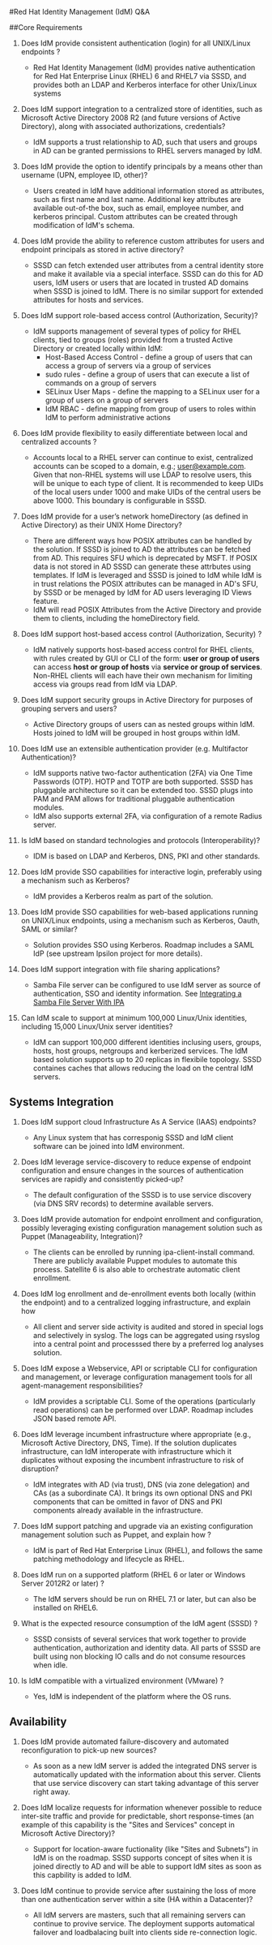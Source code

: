 #Red Hat Identity Management (IdM) Q&A

##Core Requirements

1. Does IdM provide consistent authentication (login) for all UNIX/Linux endpoints ? 
	* Red Hat Identity Management (IdM) provides native authentication for Red Hat Enterprise Linux (RHEL) 6 and RHEL7 via SSSD, and provides both an LDAP and Kerberos interface for other Unix/Linux systems
 
1. Does IdM support integration to a centralized store of identities, such as Microsoft Active Directory 2008 R2 (and future versions of Active Directory), along with associated authorizations, credentials?
	* IdM supports a trust relationship to AD, such that users and groups in AD can be granted permissions to RHEL servers managed by IdM.

1. Does IdM provide the option to identify principals by a means other than username (UPN, employee ID, other)? 
	* Users created in IdM have additional information stored as attributes, such as first name and last name. Additional key attributes are available out-of-the box, such as email, employee number, and kerberos principal. Custom attributes can be created through modification of IdM's schema.

1. Does IdM provide the ability to reference custom attributes for users and endpoint principals as stored in active directory?
	* SSSD can fetch extended user attributes from a central identity store and make it available via a special interface. SSSD can do this for AD users, IdM users or users that are located in trusted AD domains when SSSD is joined to IdM. There is no similar support for extended attributes for hosts and services.

1. Does IdM support role-based access control (Authorization, Security)? 
	* IdM supports management of several types of policy for RHEL clients, tied to groups (roles) provided from a trusted Active Directory or created locally within IdM:
		+ Host-Based Access Control - define a group of users that can access a group of servers via a group of services
		+ sudo rules - define a group of users that can execute a list of commands on a group of servers
		+ SELinux User Maps - define the mapping to a SELinux user for a group of users on a group of servers
		+ IdM RBAC - define mapping from group of users to roles within IdM to perform administrative actions

1. Does IdM provide flexibility to easily differentiate between local and centralized accounts ? 
	* Accounts local to a RHEL server can continue to exist, centralized accounts can be scoped to a domain, e.g.; user@example.com. Given that non-RHEL systems will use LDAP to resolve users, this will be unique to each type of client. It is recommended to keep UIDs of the local users under 1000 and make UIDs of the central users be above 1000. This boundary is configurable in SSSD.

1. Does IdM provide for a user’s network homeDirectory (as defined in Active Directory) as their UNIX Home Directory?
	* There are different ways how POSIX attributes can be handled by the solution. If SSSD is joined to AD the attributes can be fetched from AD. This requires SFU which is deprecated by MSFT. If POSIX data is not stored in AD SSSD can generate these attrbutes using templates. If IdM is leveraged and SSSD is joined to IdM while IdM is in trust relations the POSIX attributes can be managed in AD's SFU, by SSSD or be menaged by IdM for AD users leveraging ID Views feature.
	* IdM will read POSIX Attributes from the Active Directory and provide them to clients, including the homeDirectory field. 

1. Does IdM support host-based access control (Authorization, Security) ? 
	* IdM natively supports host-based access control for RHEL clients, with rules created by GUI or CLI of the form: **user or group of users** can access **host or group of hosts** via **service or group of services**. Non-RHEL clients will each have their own mechanism for limiting access via groups read from IdM via LDAP.

1. Does IdM support security groups in Active Directory for purposes of grouping servers and users? 
	* Active Directory groups of users can as nested groups within IdM. Hosts joined to IdM will be grouped in host groups within IdM.

1. Does IdM use an extensible authentication provider (e.g. Multifactor Authentication)? 
	* IdM supports native two-factor authentication (2FA) via One Time Passwords (OTP). HOTP and TOTP are both supported. SSSD has pluggable architecture so it can be extended too. SSSD plugs into PAM and PAM allows for traditional pluggable authentication modules.
	* IdM also supports external 2FA, via configuration of a remote Radius server.

1. Is IdM based on standard technologies and protocols (Interoperability)?
	* IDM is based on LDAP and Kerberos, DNS, PKI and other standards.

1. Does IdM provide SSO capabilities for interactive login, preferably using a mechanism such as Kerberos?
	* IdM provides a Kerberos realm as part of the solution.

1. Does IdM provide SSO capabilities for web-based applications running on UNIX/Linux endpoints, using a mechanism such as Kerberos, Oauth, SAML or similar? 
	* Solution provides SSO using Kerberos. Roadmap includes a SAML IdP (see upstream Ipsilon project for more details).

1. Does IdM support integration with file sharing applications?
	* Samba File server can be configured to use IdM server as source of authentication, SSO and identity information. See [Integrating a Samba File Server With IPA](http://www.freeipa.org/page/Howto/Integrating_a_Samba_File_Server_With_IPA)

1. Can IdM scale to support at minimum 100,000 Linux/Unix identities, including 15,000 Linux/Unix server identities? 
	* IdM can support 100,000 different identities inclusing users, groups, hosts, host groups, netgroups and kerberized services. The IdM based solution supports up to 20 replicas in flexibile topology. SSSD containes caches that allows reducing the load on the central IdM servers.

## Systems Integration
1. Does IdM support cloud Infrastructure As A Service (IAAS) endpoints? 
	* Any Linux system that has corresponig SSSD and IdM client software can be joined into IdM environment.

1. Does IdM leverage service-discovery to reduce expense of endpoint configuration and ensure changes in the sources of authentication services are rapidly and consistently picked-up? 
	* The default configuration of the SSSD is to use service discovery (via DNS SRV records) to determine available servers.

1. Does IdM provide automation for endpoint enrollment and configuration, possibly leveraging existing configuration management solution such as Puppet (Manageability, Integration)? 
	* The clients can be enrolled by running ipa-client-install command. There are publicly available Puppet modules to automate this process. Satellite 6 is also able to orchestrate automatic client enrollment.
 
1. Does IdM log enrollment and de-enrollment events both locally (within the endpoint) and to a centralized logging infrastructure, and explain how 
	* All client and server side activity is audited and stored in special logs and selectively in syslog. The logs can be aggregated using rsyslog into a central point and processsed there by a preferred log analyses solution.

1. Does IdM expose a Webservice, API or scriptable CLI for configuration and management, or leverage configuration management tools for all agent-management responsibilities?
	* IdM provides a scriptable CLI. Some of the operations (particularly read operations) can be performed over LDAP. Roadmap includes JSON based remote API.

1. Does IdM leverage incumbent infrastructure where appropriate (e.g., Microsoft Active Directory, DNS, Time). If the solution duplicates infrastructure, can IdM interoperate with infrastructure which it duplicates without exposing the incumbent infrastructure to risk of disruption?
	* IdM integrates with AD (via trust), DNS (via zone delegation) and CAs (as a subordinate CA). It brings its own optional DNS and PKI components that can be omitted in favor of DNS and PKI components already available in the infrastructure.

1. Does IdM support patching and upgrade via an existing configuration management solution such as Puppet, and explain how ?
	* IdM is part of Red Hat Enterprise Linux (RHEL), and follows the same patching methodology and lifecycle as RHEL.

1. Does IdM run on a supported platform (RHEL 6 or later or Windows Server 2012R2 or later) ?
	* The IdM servers should be run on RHEL 7.1 or later, but can also be installed on RHEL6.

1. What is the expected resource consumption of the IdM agent (SSSD) ?
	* SSSD consists of several services that work together to provide authentication, authorization and identity data. All parts of SSSD are built using non blocking IO calls and do not consume resources when idle.

1. Is IdM compatible with a virtualized environment (VMware) ? 
	* Yes, IdM is independent of the platform where the OS runs.

## Availability
1. Does IdM provide automated failure-discovery and automated reconfiguration to pick-up new sources?
	* As soon as a new IdM server is added the integrated DNS server is automatically updated with the information about this server. Clients that use service discovery can start taking advantage of this server right away.

1. Does IdM localize requests for information whenever possible to reduce inter-site traffic and provide for predictable, short response-times (an example of this capability is the "Sites and Services" concept in Microsoft Active Directory)?
	* Support for location-aware fuctionality (like "Sites and Subnets") in IdM is on the roadmap. SSSD supports concept of sites when it is joined directly to AD and will be able to support IdM sites as soon as this capbility is added to IdM.

1. Does IdM continue to provide service after sustaining the loss of more than one authentication server within a site (HA within a Datacenter)?
	* All IdM servers are masters, such that all remaining servers can continue to provive service. The deployment supports automatical failover and loadbalacing built into clients side re-connection logic.
